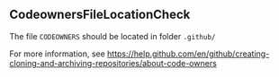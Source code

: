 ## CodeownersFileLocationCheck

The file `CODEOWNERS` should be located in folder `.github/`

For more information, see
https://help.github.com/en/github/creating-cloning-and-archiving-repositories/about-code-owners